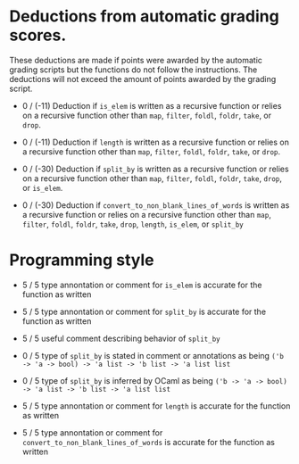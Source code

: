 # Deductions from automatic grading scores.

These deductions are made if points were awarded by the automatic grading scripts but the
functions do not follow the instructions.  The deductions will not exceed the amount of
points awarded by the grading script.

+ 0 / (-11) Deduction if ``is_elem`` is written as a recursive function or relies on a recursive function 
        other than ``map``, ``filter``, ``foldl``, ``foldr``, ``take``, or ``drop``.

+ 0 / (-11) Deduction if ``length`` is written as a recursive function or relies on a recursive function 
        other than ``map``, ``filter``, ``foldl``, ``foldr``, ``take``, or ``drop``.

+ 0 / (-30) Deduction if ``split_by`` is written as a recursive function or relies on a recursive function 
        other than ``map``, ``filter``, ``foldl``, ``foldr``, ``take``, ``drop``, or ``is_elem``.

+ 0 / (-30) Deduction if ``convert_to_non_blank_lines_of_words`` is written as a recursive function or relies on a recursive function 
        other than ``map``, ``filter``, ``foldl``, ``foldr``, ``take``, ``drop``, ``length``, ``is_elem``, or ``split_by``


# Programming style 

+ 5 / 5 type annontation or comment for ``is_elem`` is accurate for the function as written

+ 5 / 5 type annontation or comment for ``split_by`` is accurate for the function as written

+ 5 / 5 useful comment describing behavior of ``split_by``

+ 0 / 5 type of ``split_by`` is stated in comment or annotations as being
        ``('b -> 'a -> bool) -> 'a list -> 'b list -> 'a list list``

+ 0 / 5 type of ``split_by`` is inferred by OCaml as being
        ``('b -> 'a -> bool) -> 'a list -> 'b list -> 'a list list``

+ 5 / 5 type annontation or comment for ``length`` is accurate for the function as written

+ 5 / 5 type annontation or comment for ``convert_to_non_blank_lines_of_words`` 
        is accurate for the function as written

